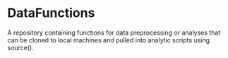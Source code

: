 # DataFunctions
A repository containing functions for data preprocessing or analyses that can be cloned to local machines and pulled into analytic scripts using source(). 
